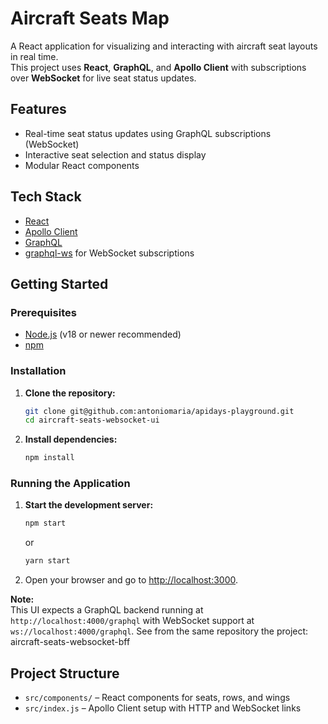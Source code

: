 # Aircraft Seats Map

A React application for visualizing and interacting with aircraft seat layouts in real time.  
This project uses **React**, **GraphQL**, and **Apollo Client** with subscriptions over **WebSocket** for live seat status updates.

## Features

- Real-time seat status updates using GraphQL subscriptions (WebSocket)
- Interactive seat selection and status display
- Modular React components

## Tech Stack

- [React](https://react.dev/)
- [Apollo Client](https://www.apollographql.com/docs/react/)
- [GraphQL](https://graphql.org/)
- [graphql-ws](https://github.com/enisdenjo/graphql-ws) for WebSocket subscriptions

## Getting Started

### Prerequisites

- [Node.js](https://nodejs.org/) (v18 or newer recommended)
- [npm](https://www.npmjs.com/)

### Installation

1. **Clone the repository:**
   ```sh
   git clone git@github.com:antoniomaria/apidays-playground.git
   cd aircraft-seats-websocket-ui
   ```

2. **Install dependencies:**
   ```sh
   npm install
   ```   

### Running the Application

1. **Start the development server:**
   ```sh
   npm start
   ```
   or
   ```sh
   yarn start
   ```

2. Open your browser and go to [http://localhost:3000](http://localhost:3000).

**Note:**  
This UI expects a GraphQL backend running at `http://localhost:4000/graphql` with WebSocket support at `ws://localhost:4000/graphql`. See from the same repository the project: aircraft-seats-websocket-bff

## Project Structure

- `src/components/` – React components for seats, rows, and wings
- `src/index.js` – Apollo Client setup with HTTP and WebSocket links
